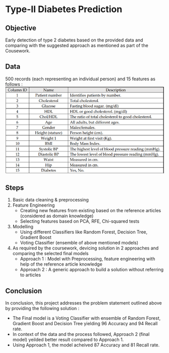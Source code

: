 # Type-II Diabetes Prediction

## Objective
Early detection of type 2 diabetes based on the provided data and comparing with the suggested approach as mentioned as part of the Cousework.

## Data 

500 records (each representing an individual person) and 15 features as follows :
![Data Info](data_info.png)

## Steps

1. Basic data cleaning & preprocessing
2. Feature Engineering
   - Creating new features from existing based on the reference articles (considered as domain knowledge) 
   - Selecting features based on PCA, RFE, Chi-squared tests
3. Modelling
   - Using different Classifiers like Random Forest, Decision Tree, Gradient Boost 
   - Voting Classifier (ensemble of above mentioned models)
4. As required by the coursework, devicing solution in 2 approaches and comparing the selected final models
   - Approach 1 : Model with Preprocessing, feature engineering with help of the reference article knowledge
   - Approach 2 : A generic approach to build a solution without referring to articles

## Conclusion
In conclusion, this project addresses the problem statement outlined above by providing the following solution :

- The Final model is a Voting Classifier with ensemble of Random Forest, Gradient Boost and Decision Tree yielding 96 Accuracy and 94 Recall rate.
- In context of the data and the process followed, Approach 2 (final model) yeilded better result compared to Approach 1.
- Using Approach 1, the model acheived 87 Accuracy and 81 Recall rate.